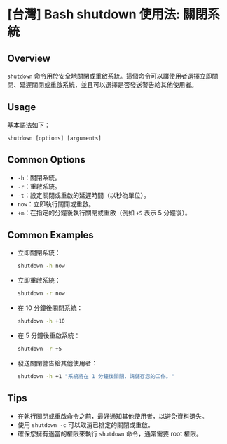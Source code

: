 # [台灣] Bash shutdown 使用法: 關閉系統

## Overview
`shutdown` 命令用於安全地關閉或重啟系統。這個命令可以讓使用者選擇立即關閉、延遲關閉或重啟系統，並且可以選擇是否發送警告給其他使用者。

## Usage
基本語法如下：
```
shutdown [options] [arguments]
```

## Common Options
- `-h`：關閉系統。
- `-r`：重啟系統。
- `-t`：設定關閉或重啟的延遲時間（以秒為單位）。
- `now`：立即執行關閉或重啟。
- `+m`：在指定的分鐘後執行關閉或重啟（例如 `+5` 表示 5 分鐘後）。

## Common Examples
- 立即關閉系統：
  ```bash
  shutdown -h now
  ```

- 立即重啟系統：
  ```bash
  shutdown -r now
  ```

- 在 10 分鐘後關閉系統：
  ```bash
  shutdown -h +10
  ```

- 在 5 分鐘後重啟系統：
  ```bash
  shutdown -r +5
  ```

- 發送關閉警告給其他使用者：
  ```bash
  shutdown -h +1 "系統將在 1 分鐘後關閉，請儲存您的工作。"
  ```

## Tips
- 在執行關閉或重啟命令之前，最好通知其他使用者，以避免資料遺失。
- 使用 `shutdown -c` 可以取消已排定的關閉或重啟。
- 確保您擁有適當的權限來執行 `shutdown` 命令，通常需要 root 權限。